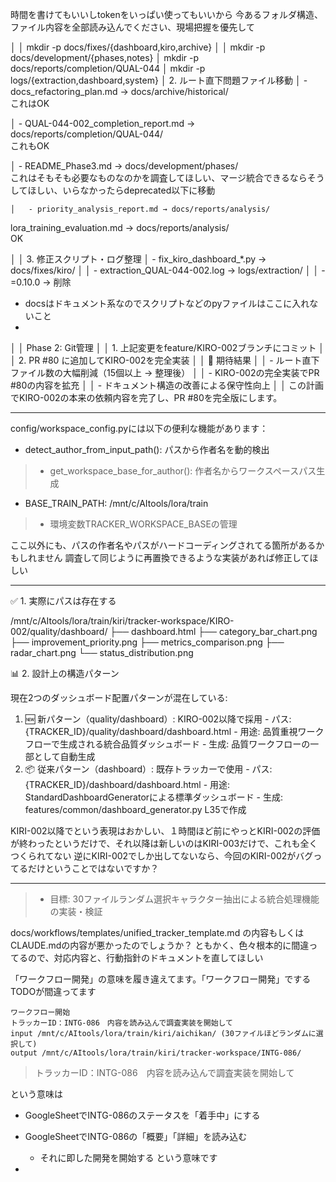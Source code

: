 時間を書けてもいいしtokenをいっぱい使ってもいいから
今あるフォルダ構造、ファイル内容を全部読み込んでください、現場把握を優先して

 

 │ │ mkdir -p docs/fixes/{dashboard,kiro,archive}                                                                           │ │ mkdir -p docs/development/{phases,notes}                                                                               │ mkdir -p docs/reports/completion/QUAL-044                                                                            │ mkdir -p logs/{extraction,dashboard,system}                                                                             │ 2. ルート直下問題ファイル移動                                                                                                    │   - docs_refactoring_plan.md → docs/archive/historical/   
 これはOK
 
 │   - QUAL-044-002_completion_report.md → docs/reports/completion/QUAL-044/           
 これもOK
 
  │   - README_Phase3.md → docs/development/phases/                                                          
  これはそもそも必要なものなのかを調査してほしい、マージ統合できるならそうしてほしい、いらなかったらdeprecated以下に移動
	
	│   - priority_analysis_report.md → docs/reports/analysis/              
lora_training_evaluation.md → docs/reports/analysis/       
OK




│ │ 3. 修正スクリプト・ログ整理                                                                                                       │   - fix_kiro_dashboard_*.py → docs/fixes/kiro/                                                                          │ │   - extraction_QUAL-044-002.log → logs/extraction/                                                        │ │   - =0.10.0 → 削除                

* docsはドキュメント系なのでスクリプトなどのpyファイルはここに入れないこと
* 


│ │ Phase 2: Git管理                                                                                                                     │ │ 1. 上記変更をfeature/KIRO-002ブランチにコミット                                                         │ │ 2. PR #80 に追加してKIRO-002を完全実装                                                                        │ │ 🎯 期待結果                                                                                                                             │ │ - ルート直下ファイル数の大幅削減（15個以上 → 整理後）                                              │ │ - KIRO-002の完全実装でPR #80の内容を拡充                                                                      │ │ - ドキュメント構造の改善による保守性向上                                                                      │ │ この計画でKIRO-002の本来の依頼内容を完了し、PR #80を完全版にします。


-----

>
  config/workspace_config.pyには以下の便利な機能があります：
  - detect_author_from_input_path(): パスから作者名を動的検出
>  - get_workspace_base_for_author(): 作者名からワークスペースパス生成
  - BASE_TRAIN_PATH: /mnt/c/AItools/lora/train
>  - 環境変数TRACKER_WORKSPACE_BASEの管理


ここ以外にも、パスの作者名やパスがハードコーディングされてる箇所があるかもしれません
調査して同じように再置換できるような実装があれば修正してほしい

-----

>
  ✅ 1. 実際にパスは存在する

  /mnt/c/AItools/lora/train/kiri/tracker-workspace/KIRO-002/quality/dashboard/
  ├── dashboard.html
  ├── category_bar_chart.png
  ├── improvement_priority.png
  ├── metrics_comparison.png
  ├── radar_chart.png
  └── status_distribution.png

  📊 2. 設計上の構造パターン

  現在2つのダッシュボード配置パターンが混在している:

  1. 🆕 新パターン（quality/dashboard）: KIRO-002以降で採用
    - パス: {TRACKER_ID}/quality/dashboard/dashboard.html
    - 用途: 品質重視ワークフローで生成される統合品質ダッシュボード
    - 生成: 品質ワークフローの一部として自動生成
  2. 📦 従来パターン（dashboard）: 既存トラッカーで使用
    - パス: {TRACKER_ID}/dashboard/dashboard.html
    - 用途: StandardDashboardGeneratorによる標準ダッシュボード
    - 生成: features/common/dashboard_generator.py L35で作成

KIRI-002以降でという表現はおかしい、１時間ほど前にやっとKIRI-002の評価が終わったというだけで、それ以降は新しいのはKIRI-003だけで、これも全くつくられてない
逆にKIRI-002でしか出してないなら、今回のKIRI-002がバグってるだけということではないですか？



----


>  - 目標: 30ファイルランダム選択キャラクター抽出による統合処理機能の実装・検証

docs/workflows/templates/unified_tracker_template.md の内容もしくはCLAUDE.mdの内容が悪かったのでしょうか？
ともかく、色々根本的に間違ってるので、対応内容と、行動指針のドキュメントを直してほしい

「ワークフロー開発」の意味を履き違えてます。「ワークフロー開発」でするTODOが間違ってます

```
ワークフロー開始
トラッカーID：INTG-086　内容を読み込んで調査実装を開始して
input /mnt/c/AItools/lora/train/kiri/aichikan/ (30ファイルほどランダムに選択して)
output /mnt/c/AItools/lora/train/kiri/tracker-workspace/INTG-086/
```

>トラッカーID：INTG-086　内容を読み込んで調査実装を開始して

という意味は
* GoogleSheetでINTG-086のステータスを「着手中」にする
* GoogleSheetでINTG-086の「概要」「詳細」を読み込む
	* それに即した開発を開始する
という意味です

* 
